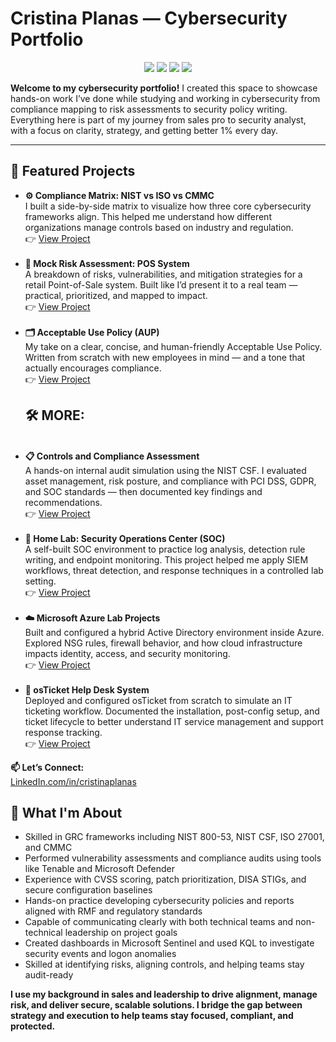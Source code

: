 <h1> Cristina Planas — Cybersecurity Portfolio</h1>

<p align="center">
  <img src="https://img.shields.io/badge/Security%2B-blue" />
  <img src="https://img.shields.io/badge/Network%2B-green" />
  <img src="https://img.shields.io/badge/Google-Managing%20Security%20Risks-orange" />
  <img src="https://img.shields.io/badge/CySA%2B-In--Progress-yellow" />
</p>
<b>Welcome to my cybersecurity portfolio!</b>   
I created this space to showcase hands-on work I’ve done while studying and working in cybersecurity from compliance mapping to risk assessments to security policy writing. Everything here is part of my journey from sales pro to security analyst, with a focus on clarity, strategy, and getting better 1% every day.

<hr>

<h2>🚀 Featured Projects</h2>

<ul>
  <li>
    <b>⚙️ Compliance Matrix: NIST vs ISO vs CMMC</b>  
    <br>
    I built a side-by-side matrix to visualize how three core cybersecurity frameworks align. This helped me understand how different organizations manage controls based on industry and regulation.
    <br>
    👉 <a href="https://github.com/Tinaplanas/Security-Tools-Policies">View Project</a>
  </li><br>

  <li>
    <b>🧠 Mock Risk Assessment: POS System</b>  
    <br>
    A breakdown of risks, vulnerabilities, and mitigation strategies for a retail Point-of-Sale system. Built like I’d present it to a real team — practical, prioritized, and mapped to impact.
    <br>
    👉 <a href="https://github.com/Tinaplanas/Risk-Assessment">View Project</a>
  </li><br>

  <li>
    <b>🗂️ Acceptable Use Policy (AUP)</b>  
    <br>
    My take on a clear, concise, and human-friendly Acceptable Use Policy. Written from scratch with new employees in mind — and a tone that actually encourages compliance.
    <br>
    👉 <a href="https://github.com/tinaplanas/acceptable-use-policy">View Project</a>




<h2>🛠 MORE:</h2>

  </li><br>
  <li>
    <b>📋 Controls and Compliance Assessment</b>  
    <br>
    A hands-on internal audit simulation using the NIST CSF. I evaluated asset management, risk posture, and compliance with PCI DSS, GDPR, and SOC standards — then documented key findings and recommendations.  
    <br>
    👉 <a href="https://github.com/tinaplanas/Security-Audit">View Project</a>
  </li><br>

  <li>
    <b>🧠 Home Lab: Security Operations Center (SOC)</b>  
    <br>
    A self-built SOC environment to practice log analysis, detection rule writing, and endpoint monitoring. This project helped me apply SIEM workflows, threat detection, and response techniques in a controlled lab setting.  
    <br>
    👉 <a href="https://github.com/tinaplanas/HomeLab">View Project</a>
  </li><br>

  <li>
    <b>☁️ Microsoft Azure Lab Projects</b>  
    <br>
    Built and configured a hybrid Active Directory environment inside Azure. Explored NSG rules, firewall behavior, and how cloud infrastructure impacts identity, access, and security monitoring.  
    <br>
    👉 <a href="https://github.com/Tinaplanas/AD-Azure">View Project</a>
  </li><br>

  <li>
    <b>💼 osTicket Help Desk System</b>  
    <br>
    Deployed and configured osTicket from scratch to simulate an IT ticketing workflow. Documented the installation, post-config setup, and ticket lifecycle to better understand IT service management and support response tracking.  
    <br>
    👉 <a href="https://github.com/Tinaplanas/Prereq-OSTicket">View Project</a>
  </li>
</ul>


<b>📫 Let’s Connect:</b>  
<a href="https://linkedin.com/in/cristinaplanas">LinkedIn.com/in/cristinaplanas</a>
<h2>🧠 What I'm About</h2>

<ul>
  <li>Skilled in GRC frameworks including NIST 800-53, NIST CSF, ISO 27001, and CMMC</li>
  <li>Performed vulnerability assessments and compliance audits using tools like Tenable and Microsoft Defender</li>
  <li>Experience with CVSS scoring, patch prioritization, DISA STIGs, and secure configuration baselines</li>
  <li>Hands-on practice developing cybersecurity policies and reports aligned with RMF and regulatory standards</li>
  <li>Capable of communicating clearly with both technical teams and non-technical leadership on project goals</li>
  <li>Created dashboards in Microsoft Sentinel and used KQL to investigate security events and logon anomalies</li>
  <li>Skilled at identifying risks, aligning controls, and helping teams stay audit-ready</li>
</ul>
<b><p>I use my background in sales and leadership to drive alignment, manage risk, and deliver secure, scalable solutions. I bridge the gap between strategy and execution to help teams stay focused, compliant, and protected.</p></b>
